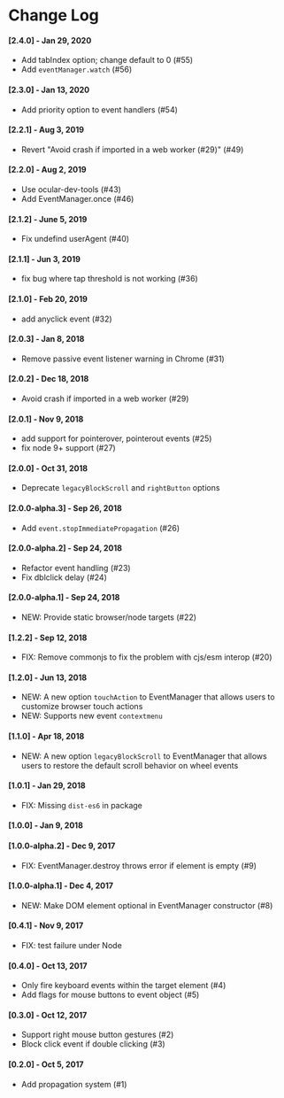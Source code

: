 # Change Log

#### [2.4.0] - Jan 29, 2020

- Add tabIndex option; change default to 0 (#55)
- Add `eventManager.watch` (#56)

#### [2.3.0] - Jan 13, 2020

- Add priority option to event handlers (#54)

#### [2.2.1] - Aug 3, 2019

- Revert "Avoid crash if imported in a web worker (#29)" (#49)

#### [2.2.0] - Aug 2, 2019

- Use ocular-dev-tools (#43)
- Add EventManager.once (#46)

#### [2.1.2] - June 5, 2019

- Fix undefind userAgent (#40)

#### [2.1.1] - Jun 3, 2019

- fix bug where tap threshold is not working (#36)

#### [2.1.0] - Feb 20, 2019

- add anyclick event (#32)

#### [2.0.3] - Jan 8, 2018

- Remove passive event listener warning in Chrome (#31)

#### [2.0.2] - Dec 18, 2018

- Avoid crash if imported in a web worker (#29)

#### [2.0.1] - Nov 9, 2018

- add support for pointerover, pointerout events (#25)
- fix node 9+ support (#27)

#### [2.0.0] - Oct 31, 2018

- Deprecate `legacyBlockScroll` and `rightButton` options

#### [2.0.0-alpha.3] - Sep 26, 2018

- Add `event.stopImmediatePropagation` (#26)

#### [2.0.0-alpha.2] - Sep 24, 2018

- Refactor event handling (#23)
- Fix dblclick delay (#24)

#### [2.0.0-alpha.1] - Sep 24, 2018

- NEW: Provide static browser/node targets (#22)

#### [1.2.2] - Sep 12, 2018

- FIX: Remove commonjs to fix the problem with cjs/esm interop (#20)

#### [1.2.0] - Jun 13, 2018

- NEW: A new option `touchAction` to EventManager that allows users to customize browser touch actions
- NEW: Supports new event `contextmenu`

#### [1.1.0] - Apr 18, 2018

- NEW: A new option `legacyBlockScroll` to EventManager that allows users to restore the default scroll behavior on wheel events

#### [1.0.1] - Jan 29, 2018

- FIX: Missing `dist-es6` in package

#### [1.0.0] - Jan 9, 2018

#### [1.0.0-alpha.2] - Dec 9, 2017

- FIX: EventManager.destroy throws error if element is empty (#9)

#### [1.0.0-alpha.1] - Dec 4, 2017

- NEW: Make DOM element optional in EventManager constructor (#8)

#### [0.4.1] - Nov 9, 2017

- FIX: test failure under Node

#### [0.4.0] - Oct 13, 2017

- Only fire keyboard events within the target element (#4)
- Add flags for mouse buttons to event object (#5)

#### [0.3.0] - Oct 12, 2017

- Support right mouse button gestures (#2)
- Block click event if double clicking (#3)

#### [0.2.0] - Oct 5, 2017

- Add propagation system (#1)
